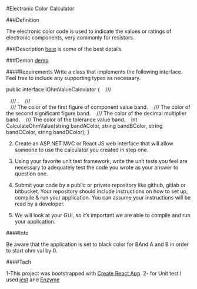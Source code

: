  
#Electronic Color Calculator

###Definition

The electronic color code is used to indicate the values or ratings of electronic components, very commonly for resistors.
    
###Description
[here](http://en.wikipedia.org/wiki/Electronic_color_code) is some of the best details.

###Demon
[demo]()

####Requirements
Write a class that implements the following interface. Feel free to include any supporting types as necessary.

public interface IOhmValueCalculator
{
   /// <summary>
   /// 					.
   /// </summary>
   /// <param name="bandAColor">The color of the first figure of component value band.</param>
   /// <param name="bandBColor">The color of the second significant figure band.</param>
   /// <param name="bandCColor">The color of the decimal multiplier band.</param>
   /// <param name="bandDColor">The color of the tolerance value band.</param>
   int CalculateOhmValue(string bandAColor, string bandBColor, string bandCColor, string bandDColor);
}

2. Create an ASP.NET MVC or React JS web interface that will allow someone to use the calculator you created in step one.

3. Using your favorite unit test framework, write the unit tests you feel are necessary to adequately test the code you wrote as your answer to question one.

4. Submit your code by a public or private repository like github, gitlab or bitbucket.  Your repository should include instructions on how to set up, compile & run your application.  You can assume your instructions will be read by a developer.

5.  We will look at your GUI, so it’s important we are able to compile and run your application.

####Info

 Be aware that the application is set to black color for BAnd A and B in order to start ohm val by 0.
 
 ####Tech
 
1-This project was bootstrapped with [Create React App](https://github.com/facebookincubator/create-react-app).
2- for Unit test I used [jest](https://github.com/jsdom/jsdom) and [Enzyme](https://github.com/airbnb/enzyme) 
